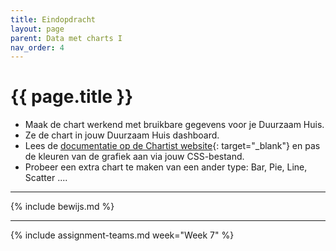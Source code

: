 ```yaml
---
title: Eindopdracht
layout: page
parent: Data met charts I
nav_order: 4
---
```


# {{ page.title }}

- Maak de chart werkend met bruikbare gegevens voor je Duurzaam Huis.
- Ze de chart in jouw Duurzaam Huis dashboard.
- Lees de [documentatie op de Chartist website](http://gionkunz.github.io/chartist-js/getting-started.html#customizing-the-default-css){: target="_blank"} en pas de kleuren van de grafiek aan via jouw CSS-bestand.
- Probeer een extra chart te maken van een ander type: Bar, Pie, Line, Scatter ....

---

{% include bewijs.md %}

---

{% include assignment-teams.md week="Week 7" %}
